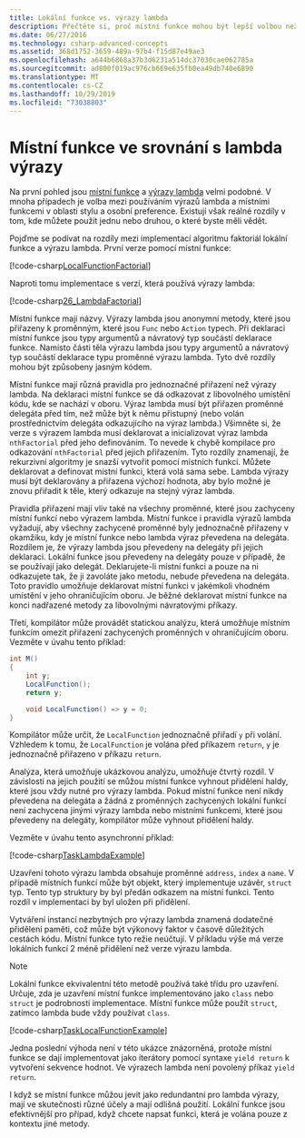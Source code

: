 ```yaml
---
title: Lokální funkce vs. výrazy lambda
description: Přečtěte si, proč místní funkce mohou být lepší volbou než výrazy lambda.
ms.date: 06/27/2016
ms.technology: csharp-advanced-concepts
ms.assetid: 368d1752-3659-489a-97b4-f15d87e49ae3
ms.openlocfilehash: a644b6868a37b3d6231a514dc37030cae062785a
ms.sourcegitcommit: ad800f019ac976cb669e635fb0ea49db740e6890
ms.translationtype: MT
ms.contentlocale: cs-CZ
ms.lasthandoff: 10/29/2019
ms.locfileid: "73038803"
---
```

# <a name="local-functions-compared-to-lambda-expressions"></a>Místní funkce ve srovnání s lambda výrazy

Na první pohled jsou [místní funkce](programming-guide/classes-and-structs/local-functions.md) a [výrazy lambda](./programming-guide/statements-expressions-operators/lambda-expressions.md) velmi podobné. V mnoha případech je volba mezi používáním výrazů lambda a místními funkcemi v oblasti stylu a osobní preference. Existují však reálné rozdíly v tom, kde můžete použít jednu nebo druhou, o které byste měli vědět.

Pojďme se podívat na rozdíly mezi implementací algoritmu faktoriál lokální funkce a výrazu lambda. První verze pomocí místní funkce:

[!code-csharp[LocalFunctionFactorial](../../samples/snippets/csharp/new-in-7/MathUtilities.cs#37_LocalFunctionFactorial "Recursive factorial using local function")]

Naproti tomu implementace s verzí, která používá výrazy lambda:

[!code-csharp[26_LambdaFactorial](../../samples/snippets/csharp/new-in-7/MathUtilities.cs#38_LambdaFactorial "Recursive factorial using lambda expressions")]

Místní funkce mají názvy. Výrazy lambda jsou anonymní metody, které jsou přiřazeny k proměnným, které jsou `Func` nebo `Action` typech. Při deklaraci místní funkce jsou typy argumentů a návratový typ součástí deklarace funkce. Namísto části těla výrazu lambda jsou typy argumentů a návratový typ součástí deklarace typu proměnné výrazu lambda. Tyto dvě rozdíly mohou být způsobeny jasným kódem.

Místní funkce mají různá pravidla pro jednoznačné přiřazení než výrazy lambda. Na deklaraci místní funkce se dá odkazovat z libovolného umístění kódu, kde se nachází v oboru. Výraz lambda musí být přiřazen proměnné delegáta před tím, než může být k němu přistupný (nebo volán prostřednictvím delegáta odkazujícího na výraz lambda.) Všimněte si, že verze s výrazem lambda musí deklarovat a inicializovat výraz lambda `nthFactorial` před jeho definováním. To nevede k chybě kompilace pro odkazování `nthFactorial` před jejich přiřazením.
Tyto rozdíly znamenají, že rekurzivní algoritmy je snazší vytvořit pomocí místních funkcí. Můžete deklarovat a definovat místní funkci, která volá sama sebe. Lambda výrazy musí být deklarovány a přiřazena výchozí hodnota, aby bylo možné je znovu přiřadit k těle, který odkazuje na stejný výraz lambda.

Pravidla přiřazení mají vliv také na všechny proměnné, které jsou zachyceny místní funkcí nebo výrazem lambda. Místní funkce i pravidla výrazů lambda vyžadují, aby všechny zachycené proměnné byly jednoznačně přiřazeny v okamžiku, kdy je místní funkce nebo lambda výraz převedena na delegáta. Rozdílem je, že výrazy lambda jsou převedeny na delegáty při jejich deklaraci. Lokální funkce jsou převedeny na delegáty pouze v případě, že se používají jako delegát. Deklarujete-li místní funkci a pouze na ni odkazujete tak, že ji zavoláte jako metodu, nebude převedena na delegáta. Toto pravidlo umožňuje deklarovat místní funkci v jakémkoli vhodném umístění v jeho ohraničujícím oboru. Je běžné deklarovat místní funkce na konci nadřazené metody za libovolnými návratovými příkazy.

Třetí, kompilátor může provádět statickou analýzu, která umožňuje místním funkcím omezit přiřazení zachycených proměnných v ohraničujícím oboru. Vezměte v úvahu tento příklad:

```csharp
int M()
{
    int y;
    LocalFunction();
    return y;

    void LocalFunction() => y = 0;
}
```

Kompilátor může určit, že `LocalFunction` jednoznačně přiřadí `y` při volání. Vzhledem k tomu, že `LocalFunction` je volána před příkazem `return`, `y` je jednoznačně přiřazeno v příkazu `return`.

Analýza, která umožňuje ukázkovou analýzu, umožňuje čtvrtý rozdíl.
V závislosti na jejich použití se můžou místní funkce vyhnout přidělení haldy, které jsou vždy nutné pro výrazy lambda. Pokud místní funkce není nikdy převedena na delegáta a žádná z proměnných zachycených lokální funkcí není zachycena jinými výrazy lambda nebo místními funkcemi, které jsou převedeny na delegáty, kompilátor může vyhnout přidělení haldy. 

Vezměte v úvahu tento asynchronní příklad:

[!code-csharp[TaskLambdaExample](../../samples/snippets/csharp/new-in-7/AsyncWork.cs#36_TaskLambdaExample "Task returning method with lambda expression")]

Uzavření tohoto výrazu lambda obsahuje proměnné `address`, `index` a `name`. V případě místních funkcí může být objekt, který implementuje uzávěr, `struct` typ. Tento typ struktury by byl předán odkazem na místní funkci. Tento rozdíl v implementaci by byl uložen při přidělení.

Vytváření instancí nezbytných pro výrazy lambda znamená dodatečné přidělení paměti, což může být výkonový faktor v časově důležitých cestách kódu.
Místní funkce tyto režie neúčtují. V příkladu výše má verze lokálních funkcí 2 méně přidělení než verze výrazu lambda.

> [!NOTE]
> Lokální funkce ekvivalentní této metodě používá také třídu pro uzavření. Určuje, zda je uzavření místní funkce implementováno jako `class` nebo `struct` je podrobnosti implementace. Místní funkce může použít `struct`, zatímco lambda bude vždy používat `class`.

[!code-csharp[TaskLocalFunctionExample](../../samples/snippets/csharp/new-in-7/AsyncWork.cs#TaskExample "Task returning method with local function")]

Jedna poslední výhoda není v této ukázce znázorněná, protože místní funkce se dají implementovat jako iterátory pomocí syntaxe `yield return` k vytvoření sekvence hodnot. Ve výrazech lambda není povolený příkaz `yield return`.

I když se místní funkce můžou jevit jako redundantní pro lambda výrazy, mají ve skutečnosti různé účely a mají odlišná použití.
Lokální funkce jsou efektivnější pro případ, když chcete napsat funkci, která je volána pouze z kontextu jiné metody.
